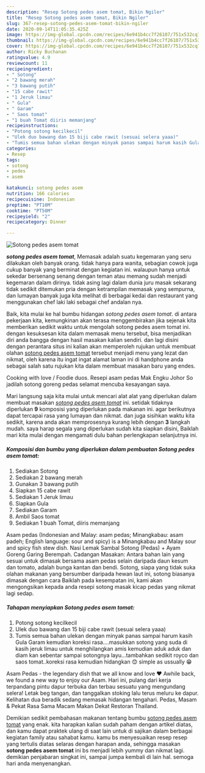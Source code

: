 ```yaml
---
description: "Resep Sotong pedes asem tomat, Bikin Ngiler"
title: "Resep Sotong pedes asem tomat, Bikin Ngiler"
slug: 367-resep-sotong-pedes-asem-tomat-bikin-ngiler
date: 2020-09-14T11:05:35.425Z
image: https://img-global.cpcdn.com/recipes/6e941b4cc7f26107/751x532cq70/sotong-pedes-asem-tomat-foto-resep-utama.jpg
thumbnail: https://img-global.cpcdn.com/recipes/6e941b4cc7f26107/751x532cq70/sotong-pedes-asem-tomat-foto-resep-utama.jpg
cover: https://img-global.cpcdn.com/recipes/6e941b4cc7f26107/751x532cq70/sotong-pedes-asem-tomat-foto-resep-utama.jpg
author: Ricky Buchanan
ratingvalue: 4.9
reviewcount: 11
recipeingredient:
- " Sotong"
- "2 bawang merah"
- "3 bawang putih"
- "15 cabe rawit"
- "1 Jeruk limau"
- " Gula"
- " Garam"
- " Saos tomat"
- "1 buah Tomat diiris memanjang"
recipeinstructions:
- "Potong sotong kecilkecil"
- "Ulek duo bawang dan 15 biji cabe rawit (sesuai selera yaaa)"
- "Tumis semua bahan ulekan dengan minyak panas sampai harum kasih Gula Garam kemudian koreksi rasa....masukkan sotong yang suda di kasih jeruk limau untuk menghilangkan amis kemudian aduk aduk dan diam kan sebentar sampai sotongnya layu...tambahkan sedikit royco dan saos tomat..koreksi rasa kemudian hidangkan 😊 simple as ussually 😁"
categories:
- Resep
tags:
- sotong
- pedes
- asem

katakunci: sotong pedes asem 
nutrition: 166 calories
recipecuisine: Indonesian
preptime: "PT10M"
cooktime: "PT50M"
recipeyield: "2"
recipecategory: Dinner

---
```



![Sotong pedes asem tomat](https://img-global.cpcdn.com/recipes/6e941b4cc7f26107/751x532cq70/sotong-pedes-asem-tomat-foto-resep-utama.jpg)

<b><i>sotong pedes asem tomat</i></b>, Memasak adalah suatu kegemaran yang seru dilakukan oleh banyak orang. tidak hanya para wanita, sebagian cowok juga cukup banyak yang berminat dengan kegiatan ini. walaupun hanya untuk sekedar bersenang senang dengan teman atau memang sudah menjadi kegemaran dalam dirinya. tidak asing lagi dalam dunia juru masak sekarang tidak sedikit ditemukan pria dengan ketrampilan memasak yang sempurna, dan lumayan banyak juga kita melihat di berbagai kedai dan restaurant yang menggunakan chef laki laki sebagai chef andalan nya.

Baik, kita mulai ke hal bumbu hidangan <i>sotong pedes asem tomat</i>. di antara pekerjaan kita, kemungkinan akan terasa menggembirakan jika sejenak kita memberikan sedikit waktu untuk mengolah sotong pedes asem tomat ini. dengan kesuksesan kita dalam memasak menu tersebut, bisa menjadikan diri anda bangga dengan hasil masakan kalian sendiri. dan lagi disini dengan perantara situs ini kalian akan memperoleh rujukan untuk membuat olahan <u>sotong pedes asem tomat</u> tersebut menjadi menu yang lezat dan nikmat, oleh karena itu ingat ingat alamat laman ini di handphone anda sebagai salah satu rujukan kita dalam membuat masakan baru yang endes.

Cooking with love / Foodie duos. Resepi asam pedas Mak Engku Johor So jadilah sotong goreng pedas selamat mencuba kesayangan saya.


Mari langsung saja kita mulai untuk mencari alat alat yang diperlukan dalam membuat masakan <u><i>sotong pedes asem tomat</i></u> ini. setidak tidaknya diperlukan <b>9</b> komposisi yang diperlukan pada makanan ini. agar berikutnya dapat tercapai rasa yang lumayan dan nikmat. dan juga sisihkan waktu kita sedikit, karena anda akan memprosesnya kurang lebih dengan <b>3</b> langkah mudah. saya harap segala yang diperlukan sudah kita siapkan disini, Baiklah mari kita mulai dengan mengamati dulu bahan perlengkapan selanjutnya ini.

<!--inarticleads1-->

##### Komposisi dan bumbu yang diperlukan dalam pembuatan Sotong pedes asem tomat:

1. Sediakan  Sotong
1. Sediakan 2 bawang merah
1. Gunakan 3 bawang putih
1. Siapkan 15 cabe rawit
1. Sediakan 1 Jeruk limau
1. Siapkan  Gula
1. Sediakan  Garam
1. Ambil  Saos tomat
1. Sediakan 1 buah Tomat, diiris memanjang


Asam pedas (Indonesian and Malay: asam pedas; Minangkabau: asam padeh; English language: sour and spicy) is a Minangkabau and Malay sour and spicy fish stew dish. Nasi Lemak Sambal Sotong (Pedas) + Ayam Goreng Garing Berempah. Cadangan Masakan: Antara bahan lain yang sesuai untuk dimasak bersama asam pedas selain daripada daun kesum dan tomato, adalah bunga kantan dan bendi. Sotong, siapa yang tidak suka olahan makanan yang bersumber daripada hewan laut ini, sotong biasanya dimasak dengan cara Baiklah pada kesempatan ini, kami akan mengongsikan kepada anda resepi sotong masak kicap pedas yang nikmat lagi sedap. 

<!--inarticleads2-->

##### Tahapan menyiapkan Sotong pedes asem tomat:

1. Potong sotong kecilkecil
1. Ulek duo bawang dan 15 biji cabe rawit (sesuai selera yaaa)
1. Tumis semua bahan ulekan dengan minyak panas sampai harum kasih Gula Garam kemudian koreksi rasa....masukkan sotong yang suda di kasih jeruk limau untuk menghilangkan amis kemudian aduk aduk dan diam kan sebentar sampai sotongnya layu...tambahkan sedikit royco dan saos tomat..koreksi rasa kemudian hidangkan 😊 simple as ussually 😁


Asam Pedas - the legendary dish that we all know and love ❤ Awhile back, we found a new way to enjoy our Asam. Hari ini, pulang dari kerja terpandang pintu dapur terbuka dan terbau sesuatu yang mengundang selera! Letak beg tangan, dan tanggalkan stoking lalu terus meluru ke dapur. Kelihatan dua beradik sedang memasak hidangan tengahari. Pedas, Masam &amp; Pekat Rasa Sama Macam Makan Dekat Restoran Thailand. 

Demikian sedikit pembahasan makanan tentang bumbu <u>sotong pedes asem tomat</u> yang enak. kita harapkan kalian sudah paham dengan artikel diatas, dan kamu dapat praktek ulang di saat lain untuk di sajikan dalam berbagai kegiatan family atau sahabat kamu. kamu bs menyesuaikan resep resep yang tertulis diatas selaras dengan harapan anda, sehingga masakan <b>sotong pedes asem tomat</b> ini bs menjadi lebih yummy dan nikmat lagi. demikian penjabaran singkat ini, sampai jumpa kembali di lain hal. semoga hari anda menyenangkan.
